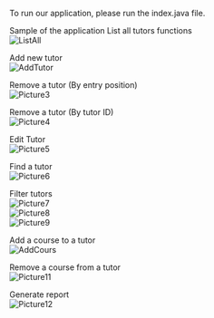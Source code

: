 To run our application, please run the index.java file.

Sample of the application
List all tutors functions
<br/>![ListAll](https://github.com/user-attachments/assets/558c98f0-9d26-4279-9a5f-eed3fc27118e)

Add new tutor
<br/>![AddTutor](https://github.com/user-attachments/assets/f96cc092-5e80-434c-bc42-8e32dc932594)

Remove a tutor (By entry position)
<br/>![Picture3](https://github.com/user-attachments/assets/5ee5f4e0-21f2-4915-b7fa-de2826626d01)

Remove a tutor (By tutor ID)
<br/>![Picture4](https://github.com/user-attachments/assets/952514a7-4716-4a50-9b88-048bd1caddc8)

Edit Tutor
<br/>![Picture5](https://github.com/user-attachments/assets/a87ba485-88fe-4802-934a-55ac2d1676b3)

Find a tutor
<br/>![Picture6](https://github.com/user-attachments/assets/ef281e03-7fb0-490d-b777-90e91a0d8461)

Filter tutors
<br/>![Picture7](https://github.com/user-attachments/assets/9aee660f-4db7-425d-bef6-d1d0c4b2eb73)
<br/>![Picture8](https://github.com/user-attachments/assets/74db8f84-9487-422d-a6a9-946299e37542)
<br/>![Picture9](https://github.com/user-attachments/assets/58194423-e5df-4bf8-a7a8-51d413aae023)

Add a course to a tutor
<br/>![AddCours](https://github.com/user-attachments/assets/9d2fda03-8a67-40f1-b288-91771ad98a7d)

Remove a course from a tutor
<br/>![Picture11](https://github.com/user-attachments/assets/31957625-2de0-4087-b80c-6648dead2d38)

Generate report
<br/>![Picture12](https://github.com/user-attachments/assets/8af4e24a-9d9f-4c69-ae00-a994b9dba8d7)
